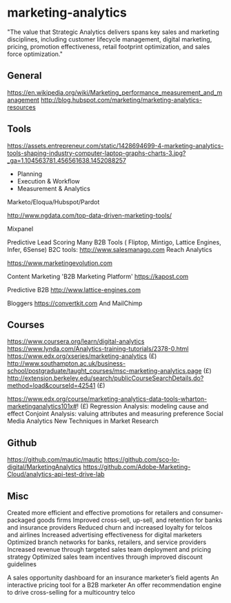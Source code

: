 # marketing-analytics

"The value that Strategic Analytics delivers spans key sales and marketing disciplines, including customer lifecycle management, digital marketing, pricing, promotion effectiveness, retail footprint optimization, and sales force optimization."

## General

https://en.wikipedia.org/wiki/Marketing_performance_measurement_and_management
http://blog.hubspot.com/marketing/marketing-analytics-resources

## Tools

https://assets.entrepreneur.com/static/1428694699-4-marketing-analytics-tools-shaping-industry-computer-laptop-graphs-charts-3.jpg?_ga=1.104563781.456561638.1452088257
  - Planning
  - Execution & Workflow
  - Measurement & Analytics 
  
Marketo/Eloqua/Hubspot/Pardot
  
http://www.ngdata.com/top-data-driven-marketing-tools/

Mixpanel

Predictive Lead Scoring
  Many B2B Tools ( Fliptop, Mintigo, Lattice Engines, Infer, 6Sense)
  B2C tools: 
    http://www.salesmanago.com
    Reach Analytics
  

https://www.marketingevolution.com

Content Marketing
'B2B Marketing Platform' https://kapost.com

Predictive B2B http://www.lattice-engines.com

Bloggers
  https://convertkit.com
  And MailChimp

## Courses

https://www.coursera.org/learn/digital-analytics
https://www.lynda.com/Analytics-training-tutorials/2378-0.html
https://www.edx.org/xseries/marketing-analytics (£)
http://www.southampton.ac.uk/business-school/postgraduate/taught_courses/msc-marketing-analytics.page (£)
http://extension.berkeley.edu/search/publicCourseSearchDetails.do?method=load&courseId=42541 (£)

https://www.edx.org/course/marketing-analytics-data-tools-wharton-marketinganalytics101x#! (£)
  Regression Analysis: modeling cause and effect
  Conjoint Analysis: valuing attributes and measuring preference
  Social Media Analytics
  New Techniques in Market Research

## Github

https://github.com/mautic/mautic
https://github.com/sco-lo-digital/MarketingAnalytics
https://github.com/Adobe-Marketing-Cloud/analytics-api-test-drive-lab

## Misc

Created more efficient and effective promotions for retailers and consumer-packaged goods firms
Improved cross-sell, up-sell, and retention for banks and insurance providers
Reduced churn and increased loyalty for telcos and airlines
Increased advertising effectiveness for digital marketers
Optimized branch networks for banks, retailers, and service providers
Increased revenue through targeted sales team deployment and pricing strategy
Optimized sales team incentives through improved discount guidelines

A sales opportunity dashboard for an insurance marketer’s field agents
An interactive pricing tool for a B2B marketer
An offer recommendation engine to drive cross-selling for a multicountry telco
